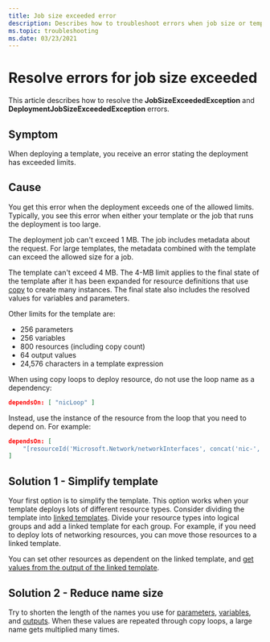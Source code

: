```yaml
---
title: Job size exceeded error
description: Describes how to troubleshoot errors when job size or template are too large.
ms.topic: troubleshooting
ms.date: 03/23/2021
---
```

# Resolve errors for job size exceeded

This article describes how to resolve the **JobSizeExceededException** and **DeploymentJobSizeExceededException** errors.

## Symptom

When deploying a template, you receive an error stating the deployment has exceeded limits.

## Cause

You get this error when the deployment exceeds one of the allowed limits. Typically, you see this error when either your template or the job that runs the deployment is too large.

The deployment job can't exceed 1 MB. The job includes metadata about the request. For large templates, the metadata combined with the template can exceed the allowed size for a job.

The template can't exceed 4 MB. The 4-MB limit applies to the final state of the template after it has been expanded for resource definitions that use [copy](copy-resources.md) to create many instances. The final state also includes the resolved values for variables and parameters.

Other limits for the template are:

* 256 parameters
* 256 variables
* 800 resources (including copy count)
* 64 output values
* 24,576 characters in a template expression

When using copy loops to deploy resource, do not use the loop name as a dependency:

```json
dependsOn: [ "nicLoop" ]
```

Instead, use the instance of the resource from the loop that you need to depend on. For example:

```json
dependsOn: [
    "[resourceId('Microsoft.Network/networkInterfaces', concat('nic-', copyIndex()))]"
]
```

## Solution 1 - Simplify template

Your first option is to simplify the template. This option works when your template deploys lots of different resource types. Consider dividing the template into [linked templates](linked-templates.md). Divide your resource types into logical groups and add a linked template for each group. For example, if you need to deploy lots of networking resources, you can move those resources to a linked template.

You can set other resources as dependent on the linked template, and [get values from the output of the linked template](linked-templates.md#get-values-from-linked-template).

## Solution 2 - Reduce name size

Try to shorten the length of the names you use for [parameters](template-parameters.md), [variables](template-variables.md), and [outputs](template-outputs.md). When these values are repeated through copy loops, a large name gets multiplied many times.